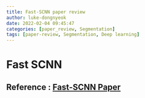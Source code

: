 ```yaml
---
title: Fast-SCNN paper review
author: luke-dongnyeok
date: 2022-02-04 09:45:47
categories: [paper_review, Segmentation]
tags: [paper-review, Segmentation, Deep learning]
---
```

# Fast SCNN 
## Reference : [Fast-SCNN Paper](https://arxiv.org/pdf/1902.04502.pdf)
